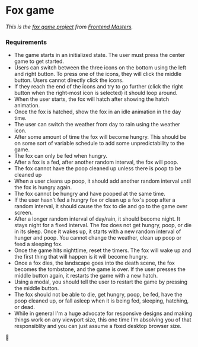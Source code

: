 # Fox game

*This is the [fox game project][site] from [Frontend Masters][fem].*

### Requirements

* The game starts in an initialized state. The user must press the center game to get started.
* Users can switch between the three icons on the bottom using the left and right button. To press one of the icons, they will click the middle button. Users cannot directly click the icons.
* If they reach the end of the icons and try to go further (click the right button when the right-most icon is selected) it should loop around.
* When the user starts, the fox will hatch after showing the hatch animation.
* Once the fox is hatched, show the fox in an idle animation in the day time.
* The user can switch the weather from day to rain using the weather icon.
* After some amount of time the fox will become hungry. This should be on some sort of variable schedule to add some unpredictability to the game.
* The fox can only be fed when hungry.
* After a fox is a fed, after another random interval, the fox will poop.
* The fox cannot have the poop cleaned up unless there is poop to be cleaned up
* When a user cleans up poop, it should add another random interval until the fox is hungry again.
* The fox cannot be hungry and have pooped at the same time.
* If the user hasn't fed a hungry fox or clean up a fox's poop after a random interval, it should cause the fox to die and go to the game over screen.
* After a longer random interval of day/rain, it should become night. It stays night for a fixed interval. The fox does not get hungry, poop, or die in its sleep. Once it wakes up, it starts with a new random interval of hunger and poop. You cannot change the weather, clean up poop or feed a sleeping fox.
* Once the game hits nighttime, reset the timers. The fox will wake up and the first thing that will happen is it will become hungry.
* Once a fox dies, the landscape goes into the death scene, the fox becomes the tombstone, and the game is over. If the user presses the middle button again, it restarts the game with a new hatch.
* Using a modal, you should tell the user to restart the game by pressing the middle button.
* The fox should not be able to die, get hungry, poop, be fed, have the poop cleaned up, or fall asleep when it is being fed, sleeping, hatching, or dead.
* While in general I'm a huge advocate for responsive designs and making things work on any viewport size, this one time I'm absolving you of that responsiblity and you can just assume a fixed desktop browser size.

🦊

[fem]: https://frontendmasters.com/
[site]: https://btholt.github.io/project-fox-game-site/